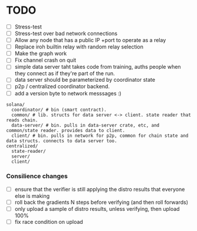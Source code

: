 # TODO

- [ ] Stress-test
- [ ] Stress-test over bad network connections
- [ ] Allow any node that has a public IP +port to operate as a relay
- [ ] Replace iroh builtin relay with random relay selection
- [ ] Make the graph work
- [ ] Fix channel crash on quit
- [ ] simple data server taht takes code from training, auths people when they connect as if they're part of the run.
- [ ] data server should be parameterized by coordinator state
- [ ] p2p / centralized coordinator backend.
- [ ] add a version byte to network messsages :)

```
solana/
  coordinator/ # bin (smart contract).
  common/ # lib. structs for data server <-> client. state reader that reads chain.
  data-server/ # bin. pulls in data-server crate, etc, and common/state reader. provides data to client.
  client/ # bin. pulls in network for p2p, common for chain state and data structs. connects to data server too.
centralized/
  state-reader/
  server/
  client/
```

### Consilience changes

- [ ] ensure that the verifier is still applying the distro results that everyone else is making
- [ ] roll back the gradients N steps before verifying (and then roll forwards)
- [ ] only upload a sample of distro results, unless verifying, then upload 100%
- [ ] fix race condition on upload
